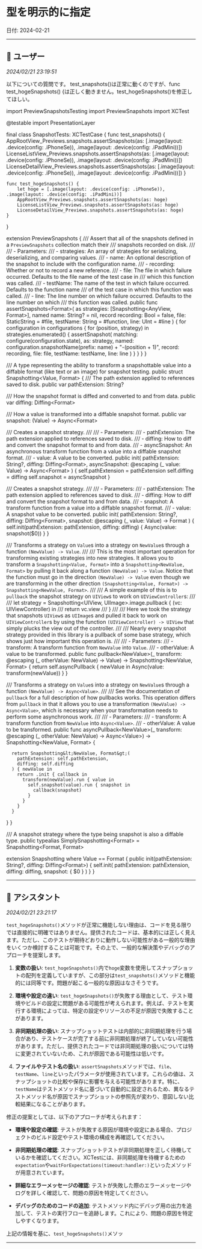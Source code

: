 # 型を明示的に指定

日付: 2024-02-21

---

## 👤 ユーザー
*2024/02/21 23:19:51*

以下についての質問です。
test_snapshots()は正常に動くのですが、func test_hogeSnapshots() {は正しく動きません。test_hogeSnapshots()を修正してほしい。


import PreviewSnapshotsTesting
import PreviewSnapshots
import XCTest

@testable import PresentationLayer


final class SnapshotTests: XCTestCase {
    func test_snapshots() {
        AppRootView_Previews.snapshots.assertSnapshots(as: [.image(layout: .device(config: .iPhoneSe)), .image(layout: .device(config: .iPadMini))])
        LicenseListView_Previews.snapshots.assertSnapshots(as: [.image(layout: .device(config: .iPhoneSe)), .image(layout: .device(config: .iPadMini))])
        LicenseDetailView_Previews.snapshots.assertSnapshots(as: [.image(layout: .device(config: .iPhoneSe)), .image(layout: .device(config: .iPadMini))])
    }
    
    func test_hogeSnapshots() {
        let hoge = [.image(layout: .device(config: .iPhoneSe)), .image(layout: .device(config: .iPadMini))]
        AppRootView_Previews.snapshots.assertSnapshots(as: hoge)
        LicenseListView_Previews.snapshots.assertSnapshots(as: hoge)
        LicenseDetailView_Previews.snapshots.assertSnapshots(as: hoge)
    }
}


extension PreviewSnapshots {
    /// Assert that all of the snapshots defined in a `PreviewSnapshots` collection match their
    /// snapshots recorded on disk.
    ///
    /// - Parameters:
    ///   - strategies: An array of strategies for serializing, deserializing, and comparing values.
    ///   - name: An optional description of the snapshot to include with the configuration name.
    ///   - recording: Whether or not to record a new reference.
    ///   - file: The file in which failure occurred. Defaults to the file name of the test case in
    ///         which this function was called.
    ///   - testName: The name of the test in which failure occurred. Defaults to the function name
    ///         of the test case in which this function was called.
    ///   - line: The line number on which failure occurred. Defaults to the line number on which
    ///         this function was called.
    public func assertSnapshots&lt;Format&gt;(
        as strategies: [Snapshotting&lt;AnyView, Format&gt;],
        named name: String? = nil,
        record recording: Bool = false,
        file: StaticString = #file,
        testName: String = #function,
        line: UInt = #line
    ) {
        for configuration in configurations {
            for (position, strategy) in strategies.enumerated() {
                assertSnapshot(
                    matching: configure(configuration.state),
                    as: strategy,
                    named: configuration.snapshotName(prefix: name) + "-\(position + 1)",
                    record: recording,
                    file: file, testName: testName, line: line
                )
            }
        }
    }
}


/// A type representing the ability to transform a snapshottable value into a diffable format (like text or an image) for snapshot testing.
public struct Snapshotting&lt;Value, Format&gt; {
  /// The path extension applied to references saved to disk.
  public var pathExtension: String?

  /// How the snapshot format is diffed and converted to and from data.
  public var diffing: Diffing&lt;Format&gt;

  /// How a value is transformed into a diffable snapshot format.
  public var snapshot: (Value) -&gt; Async&lt;Format&gt;

  /// Creates a snapshot strategy.
  ///
  /// - Parameters:
  ///   - pathExtension: The path extension applied to references saved to disk.
  ///   - diffing: How to diff and convert the snapshot format to and from data.
  ///   - asyncSnapshot: An asynchronous transform function from a value into a diffable snapshot format.
  ///   - value: A value to be converted.
  public init(
    pathExtension: String?,
    diffing: Diffing&lt;Format&gt;,
    asyncSnapshot: @escaping (_ value: Value) -&gt; Async&lt;Format&gt;
    ) {
    self.pathExtension = pathExtension
    self.diffing = diffing
    self.snapshot = asyncSnapshot
  }

  /// Creates a snapshot strategy.
  ///
  /// - Parameters:
  ///   - pathExtension: The path extension applied to references saved to disk.
  ///   - diffing: How to diff and convert the snapshot format to and from data.
  ///   - snapshot: A transform function from a value into a diffable snapshot format.
  ///   - value: A snapshot value to be converted.
  public init(
    pathExtension: String?,
    diffing: Diffing&lt;Format&gt;,
    snapshot: @escaping (_ value: Value) -&gt; Format
    ) {
    self.init(pathExtension: pathExtension, diffing: diffing) {
      Async(value: snapshot($0))
    }
  }

  /// Transforms a strategy on `Value`s into a strategy on `NewValue`s through a function `(NewValue) -> Value`.
  ///
  /// This is the most important operation for transforming existing strategies into new strategies. It allows you to transform a `Snapshotting<Value, Format>` into a `Snapshotting<NewValue, Format>` by pulling it back along a function `(NewValue) -> Value`. Notice that the function must go in the direction `(NewValue) -> Value` even though we are transforming in the other direction `(Snapshotting<Value, Format>) -> Snapshotting<NewValue, Format>`.
  ///
  /// A simple example of this is to `pullback` the snapshot strategy on `UIView`s to work on `UIViewController`s:
  ///
  ///     let strategy = Snapshotting&lt;UIView, UIImage&gt;.image.pullback { (vc: UIViewController) in
  ///       return vc.view
  ///     }
  ///
  /// Here we took the strategy that snapshots `UIView`s as `UIImage`s and pulled it back to work on `UIViewController`s by using the function `(UIViewController) -> UIView` that simply plucks the view out of the controller.
  ///
  /// Nearly every snapshot strategy provided in this library is a pullback of some base strategy, which shows just how important this operation is.
  ///
  /// - Parameters:
  ///   - transform: A transform function from `NewValue` into `Value`.
  ///   - otherValue: A value to be transformed.
  public func pullback&lt;NewValue&gt;(_ transform: @escaping (_ otherValue: NewValue) -&gt; Value) -&gt; Snapshotting&lt;NewValue, Format&gt; {
    return self.asyncPullback { newValue in Async(value: transform(newValue)) }
  }

  /// Transforms a strategy on `Value`s into a strategy on `NewValue`s through a function `(NewValue) -> Async<Value>`.
  ///
  /// See the documentation of `pullback` for a full description of how pullbacks works. This operation differs from `pullback` in that it allows you to use a transformation `(NewValue) -> Async<Value>`, which is necessary when your transformation needs to perform some asynchronous work.
  ///
  /// - Parameters:
  ///   - transform: A transform function from `NewValue` into `Async<Value>`.
  ///   - otherValue: A value to be transformed.
  public func asyncPullback&lt;NewValue&gt;(_ transform: @escaping (_ otherValue: NewValue) -&gt; Async&lt;Value&gt;)
    -&gt; Snapshotting&lt;NewValue, Format&gt; {

      return Snapshotting&lt;NewValue, Format&gt;(
        pathExtension: self.pathExtension,
        diffing: self.diffing
      ) { newValue in
        return .init { callback in
          transform(newValue).run { value in
            self.snapshot(value).run { snapshot in
              callback(snapshot)
            }
          }
        }
      }
  }
}

/// A snapshot strategy where the type being snapshot is also a diffable type.
public typealias SimplySnapshotting&lt;Format&gt; = Snapshotting&lt;Format, Format&gt;

extension Snapshotting where Value == Format {
  public init(pathExtension: String?, diffing: Diffing&lt;Format&gt;) {
    self.init(
      pathExtension: pathExtension,
      diffing: diffing,
      snapshot: { $0 }
    )
  }
}

---

## 🤖 アシスタント
*2024/02/21 23:21:17*

`test_hogeSnapshots()`メソッドが正常に機能しない理由は、コードを見る限りでは直接的に明確ではありません。提供されたコードは、基本的には正しく見えます。ただし、このテストが期待どおりに動作しない可能性がある一般的な理由をいくつか検討することは可能です。その上で、一般的な解決策やデバッグのアプローチを提案します。

1. **変数の扱い**: `test_hogeSnapshots()`内で`hoge`変数を使用してスナップショットの配列を定義していますが、この部分は`test_snapshots()`メソッドと機能的には同等です。問題が起こる一般的な原因はなさそうです。

2. **環境や設定の違い**: `test_hogeSnapshots()`が失敗する理由として、テスト環境やビルドの設定に問題がある可能性が考えられます。例えば、テストを実行する環境によっては、特定の設定やリソースの不足が原因で失敗することがあります。

3. **非同期処理の扱い**: スナップショットテストは内部的に非同期処理を行う場合があり、テストケースが完了する前に非同期処理が終了していない可能性があります。ただし、提供されたコードでは非同期処理の扱いについては特に変更されていないため、これが原因である可能性は低いです。

4. **ファイルやテスト名の扱い**: `assertSnapshots`メソッドでは、`file`、`testName`、`line`といったパラメータが使用されています。これらの値は、スナップショットの比較や保存に影響を与える可能性があります。特に、`testName`はテストメソッド名に基づいて自動的に設定されるため、異なるテストメソッド名が原因でスナップショットの参照先が変わり、意図しない比較結果になることがあります。

修正の提案としては、以下のアプローチが考えられます：

- **環境や設定の確認**: テストが失敗する原因が環境や設定にある場合、プロジェクトのビルド設定やテスト環境の構成を再確認してください。

- **非同期処理の確認**: スナップショットテストが非同期処理を正しく待機しているかを確認してください。XCTestには、非同期処理を待機するための`expectation`や`waitForExpectations(timeout:handler:)`といったメソッドが用意されています。

- **詳細なエラーメッセージの確認**: テストが失敗した際のエラーメッセージやログを詳しく確認して、問題の原因を特定してください。

- **デバッグのためのコードの追加**: テストメソッド内にデバッグ用の出力を追加して、テストの実行フローを追跡します。これにより、問題の原因を特定しやすくなります。

上記の情報を基に、`test_hogeSnapshots()`メソッ

---
